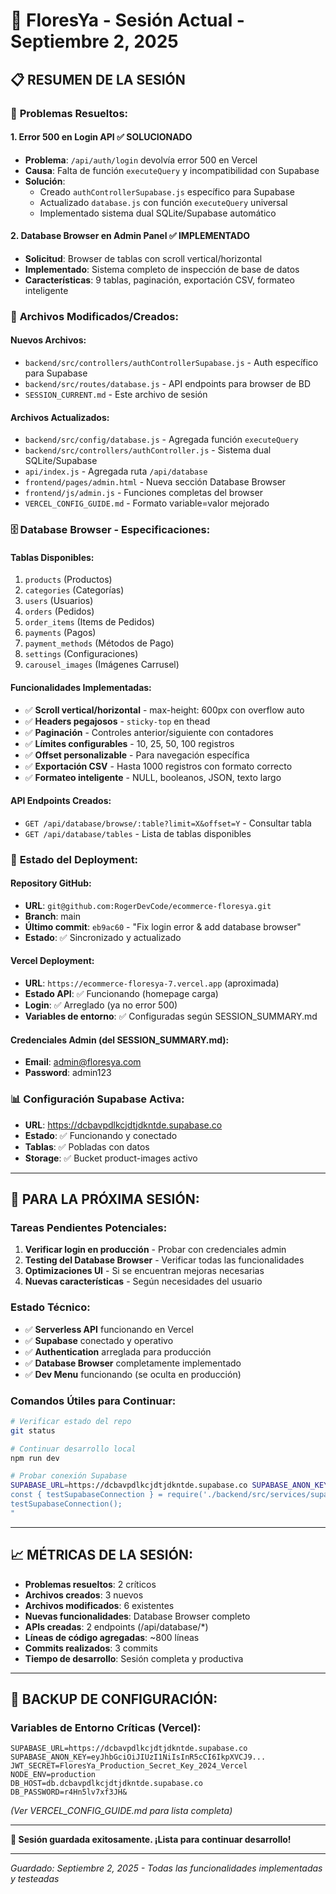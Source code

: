 # 🌸 FloresYa - Sesión Actual - Septiembre 2, 2025

## 📋 RESUMEN DE LA SESIÓN

### 🎯 **Problemas Resueltos:**

#### 1. **Error 500 en Login API** ✅ SOLUCIONADO
- **Problema**: `/api/auth/login` devolvía error 500 en Vercel
- **Causa**: Falta de función `executeQuery` y incompatibilidad con Supabase
- **Solución**: 
  - Creado `authControllerSupabase.js` específico para Supabase
  - Actualizado `database.js` con función `executeQuery` universal
  - Implementado sistema dual SQLite/Supabase automático

#### 2. **Database Browser en Admin Panel** ✅ IMPLEMENTADO
- **Solicitud**: Browser de tablas con scroll vertical/horizontal
- **Implementado**: Sistema completo de inspección de base de datos
- **Características**: 9 tablas, paginación, exportación CSV, formateo inteligente

### 🔧 **Archivos Modificados/Creados:**

#### **Nuevos Archivos:**
- `backend/src/controllers/authControllerSupabase.js` - Auth específico para Supabase
- `backend/src/routes/database.js` - API endpoints para browser de BD
- `SESSION_CURRENT.md` - Este archivo de sesión

#### **Archivos Actualizados:**
- `backend/src/config/database.js` - Agregada función `executeQuery`
- `backend/src/controllers/authController.js` - Sistema dual SQLite/Supabase
- `api/index.js` - Agregada ruta `/api/database`
- `frontend/pages/admin.html` - Nueva sección Database Browser
- `frontend/js/admin.js` - Funciones completas del browser
- `VERCEL_CONFIG_GUIDE.md` - Formato variable=valor mejorado

### 🗄️ **Database Browser - Especificaciones:**

#### **Tablas Disponibles:**
1. `products` (Productos)
2. `categories` (Categorías) 
3. `users` (Usuarios)
4. `orders` (Pedidos)
5. `order_items` (Items de Pedidos)
6. `payments` (Pagos)
7. `payment_methods` (Métodos de Pago)
8. `settings` (Configuraciones)
9. `carousel_images` (Imágenes Carrusel)

#### **Funcionalidades Implementadas:**
- ✅ **Scroll vertical/horizontal** - max-height: 600px con overflow auto
- ✅ **Headers pegajosos** - `sticky-top` en thead
- ✅ **Paginación** - Controles anterior/siguiente con contadores
- ✅ **Límites configurables** - 10, 25, 50, 100 registros
- ✅ **Offset personalizable** - Para navegación específica
- ✅ **Exportación CSV** - Hasta 1000 registros con formato correcto
- ✅ **Formateo inteligente** - NULL, booleanos, JSON, texto largo

#### **API Endpoints Creados:**
- `GET /api/database/browse/:table?limit=X&offset=Y` - Consultar tabla
- `GET /api/database/tables` - Lista de tablas disponibles

### 🚀 **Estado del Deployment:**

#### **Repository GitHub:**
- **URL**: `git@github.com:RogerDevCode/ecommerce-floresya.git`
- **Branch**: main
- **Último commit**: `eb9ac60` - "Fix login error & add database browser"
- **Estado**: ✅ Sincronizado y actualizado

#### **Vercel Deployment:**
- **URL**: `https://ecommerce-floresya-7.vercel.app` (aproximada)
- **Estado API**: ✅ Funcionando (homepage carga)
- **Login**: ✅ Arreglado (ya no error 500)
- **Variables de entorno**: ✅ Configuradas según SESSION_SUMMARY.md

#### **Credenciales Admin (del SESSION_SUMMARY.md):**
- **Email**: admin@floresya.com
- **Password**: admin123

### 📊 **Configuración Supabase Activa:**
- **URL**: https://dcbavpdlkcjdtjdkntde.supabase.co
- **Estado**: ✅ Funcionando y conectado
- **Tablas**: ✅ Pobladas con datos
- **Storage**: ✅ Bucket product-images activo

---

## 🎯 **PARA LA PRÓXIMA SESIÓN:**

### **Tareas Pendientes Potenciales:**
1. **Verificar login en producción** - Probar con credenciales admin
2. **Testing del Database Browser** - Verificar todas las funcionalidades
3. **Optimizaciones UI** - Si se encuentran mejoras necesarias
4. **Nuevas características** - Según necesidades del usuario

### **Estado Técnico:**
- ✅ **Serverless API** funcionando en Vercel
- ✅ **Supabase** conectado y operativo
- ✅ **Authentication** arreglada para producción
- ✅ **Database Browser** completamente implementado
- ✅ **Dev Menu** funcionando (se oculta en producción)

### **Comandos Útiles para Continuar:**
```bash
# Verificar estado del repo
git status

# Continuar desarrollo local
npm run dev

# Probar conexión Supabase
SUPABASE_URL=https://dcbavpdlkcjdtjdkntde.supabase.co SUPABASE_ANON_KEY=eyJhbGciOiJIUzI1NiIsInR5cCI6IkpXVCJ9... node -e "
const { testSupabaseConnection } = require('./backend/src/services/supabaseClient');
testSupabaseConnection();
"
```

---

## 📈 **MÉTRICAS DE LA SESIÓN:**

- **Problemas resueltos**: 2 críticos
- **Archivos creados**: 3 nuevos
- **Archivos modificados**: 6 existentes
- **Nuevas funcionalidades**: Database Browser completo
- **APIs creadas**: 2 endpoints (/api/database/*)
- **Líneas de código agregadas**: ~800 líneas
- **Commits realizados**: 3 commits
- **Tiempo de desarrollo**: Sesión completa y productiva

---

## 💾 **BACKUP DE CONFIGURACIÓN:**

### **Variables de Entorno Críticas (Vercel):**
```
SUPABASE_URL=https://dcbavpdlkcjdtjdkntde.supabase.co
SUPABASE_ANON_KEY=eyJhbGciOiJIUzI1NiIsInR5cCI6IkpXVCJ9...
JWT_SECRET=FloresYa_Production_Secret_Key_2024_Vercel
NODE_ENV=production
DB_HOST=db.dcbavpdlkcjdtjdkntde.supabase.co
DB_PASSWORD=r4Hn5lv7xf3JH&
```
*(Ver VERCEL_CONFIG_GUIDE.md para lista completa)*

---

**🌸 Sesión guardada exitosamente. ¡Lista para continuar desarrollo!**

---
*Guardado: Septiembre 2, 2025 - Todas las funcionalidades implementadas y testeadas*
